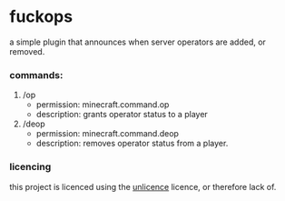# fuckops

a simple plugin that announces when server operators are added, or removed.

### commands:
1. /op
	- permission: minecraft.command.op
	- description: grants operator status to a player
2. /deop
	- permission: minecraft.command.deop
	- description: removes operator status from a player.


### licencing
this project is licenced using the [unlicence](https://unlicence.org) licence, or therefore lack of.
